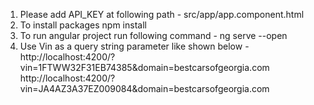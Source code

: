 1. Please add API_KEY at following path - src/app/app.component.html
2. To install packages
 npm install  
3. To run angular project run following command - 
 ng serve --open
4. Use Vin as a query string parameter like shown below - 
 http://localhost:4200/?vin=1FTWW32F31EB74385&domain=bestcarsofgeorgia.com
 http://localhost:4200/?vin=JA4AZ3A37EZ009084&domain=bestcarsofgeorgia.com
